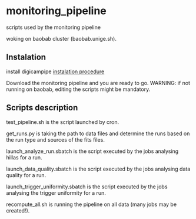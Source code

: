 # monitoring_pipeline
scripts used by the monitoring pipeline

woking on baobab cluster (baobab.unige.sh).

## Instalation

install digicampipe [instalation procedure](https://github.com/cta-sst-1m/digicampipe/blob/master/README.md)

Download the monitoring pipeline and you are ready to go.
WARNING: if not running on baobab, editing the scripts might be mandatory.

## Scripts description

test_pipeline.sh is the script launched by cron.

get_runs.py is taking the path to data files and determine the runs based on the run type and sources of the fits files.

launch_analyze_run.sbatch is the script executed by the jobs analysing hillas for a run.

launch_data_quality.sbatch is the script executed by the jobs analysing data quality for a run.

launch_trigger_uniformity.sbatch is the script executed by the jobs analysing the trigger uniformity for a run.

recompute_all.sh is running the pipeline on all data (many jobs may be created!).
